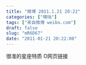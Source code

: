 ```yaml
---
title: "微博 2011.1.21 20:22"
categories: ["嘀咕"]
tags: ["来自微博 weibo.com"]
draft: false
slug: "mR6D67"
date: "2011-01-21 20:22:00"
---
```


<p>很准的星座特质 O网页链接 ​​​​</p>
